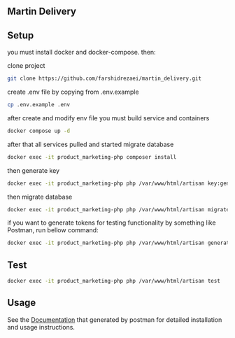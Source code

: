 ## Martin Delivery


## Setup

you must install docker and docker-compose. then:

clone project

```bash
git clone https://github.com/farshidrezaei/martin_delivery.git
```

create .env file by copying from .env.example

```bash
cp .env.example .env
```

after create and modify env file you must build service and containers

```bash
docker compose up -d
```

after that all services pulled and started migrate database

```bash
docker exec -it product_marketing-php composer install
```

then generate key

```bash
docker exec -it product_marketing-php php /var/www/html/artisan key:generate
```

then migrate database

```bash
docker exec -it product_marketing-php php /var/www/html/artisan migrate
```

if you want to generate tokens for testing functionality by something like Postman, run bellow command:

```bash
docker exec -it product_marketing-php php /var/www/html/artisan generate:test-tokens
```

## Test
```bash
docker exec -it product_marketing-php php /var/www/html/artisan test
```


## Usage

See the [Documentation](https://documenter.getpostman.com/view/3731742/2s9Xy5MAvD) that generated by postman for detailed
installation and usage instructions.

